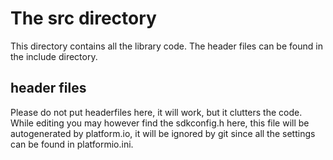 # The src directory
This directory contains all the library code. The header files can be found in the include directory.

## header files
Please do not put headerfiles here, it will work, but it clutters the code.
While editing you may however find the sdkconfig.h here, this file will be autogenerated by platform.io, it will be ignored by git since all the settings can be found in platformio.ini.